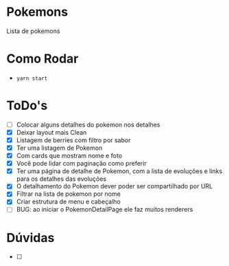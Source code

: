 # Pokemons

Lista de pokemons

# Como Rodar

- `yarn start`

# ToDo's

- [ ] Colocar alguns detalhes do pokemon nos detalhes
- [x] Deixar layout mais Clean
- [x] Listagem de berries com filtro por sabor
- [x] Ter uma listagem de Pokemon
- [x] Com cards que mostram nome e foto
- [x] Você pode lidar com paginação como preferir
- [x] Ter uma página de detalhe de Pokemon, com a lista de evoluções e links para os detalhes das evoluções
- [x] O detalhamento do Pokemon dever poder ser compartilhado por URL
- [x] Filtrar na lista de pokemon por nome
- [x] Criar estrutura de menu e cabeçalho
- [ ] BUG: ao iniciar o PokemonDetailPage ele faz muitos renderers

# Dúvidas

- [ ]
